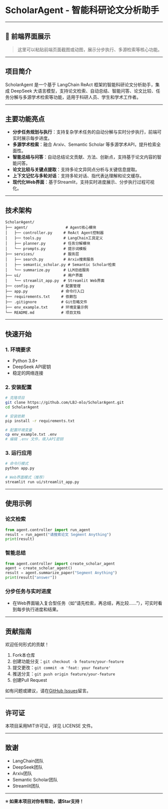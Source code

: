 # ScholarAgent - 智能科研论文分析助手

---

## 🚀 前端界面展示

> 这里可以粘贴前端页面截图或动图，展示分步执行、多源检索等核心功能。

---

## 项目简介

ScholarAgent 是一个基于 LangChain ReAct 框架的智能科研论文分析助手，集成 DeepSeek 大语言模型，支持论文检索、自动总结、智能问答、论文比较、任务分解与多源学术检索等功能，适用于科研人员、学生和学术工作者。

---

## 主要功能亮点

- **分步任务规划与执行**：支持复杂学术任务的自动分解与实时分步执行，前端可实时展示每步进度。
- **多源学术检索**：融合 Arxiv、Semantic Scholar 等多源学术API，提升检索全面性。
- **智能总结与问答**：自动总结论文贡献、方法、创新点，支持基于论文内容的智能问答。
- **论文比较与关键点提取**：支持多论文异同点分析与关键信息提取。
- **上下文记忆与多轮对话**：支持多轮对话、指代表达理解和论文缓存。
- **现代化Web界面**：基于Streamlit，支持实时进度展示、分步执行过程可视化。

---

## 技术架构

```
ScholarAgent/
├── agent/                 # Agent核心模块
│   ├── controller.py     # ReAct Agent控制器
│   ├── tools.py          # LangChain工具定义
│   ├── planner.py        # 任务分解模块
│   └── prompts.py        # 提示词模板
├── services/             # 服务层
│   ├── search.py         # Arxiv搜索服务
│   ├── semantic_scholar.py # Semantic Scholar检索
│   └── summarize.py      # LLM总结服务
├── ui/                   # 用户界面
│   └── streamlit_app.py  # Streamlit Web界面
├── config.py            # 配置管理
├── app.py               # 命令行入口
├── requirements.txt     # 依赖包
├── .gitignore           # Git忽略文件
├── env_example.txt      # 环境变量示例
└── README.md            # 项目文档
```

---

## 快速开始

### 1. 环境要求
- Python 3.8+
- DeepSeek API密钥
- 稳定的网络连接

### 2. 安装配置
```bash
# 克隆项目
git clone https://github.com/LBJ-mlo/ScholarAgent.git
cd ScholarAgent

# 安装依赖
pip install -r requirements.txt

# 配置环境变量
cp env_example.txt .env
# 编辑 .env 文件，填入API密钥
```

### 3. 运行应用
```bash
# 命令行模式
python app.py

# Web界面模式（推荐）
streamlit run ui/streamlit_app.py
```

---

## 使用示例

### 论文检索
```python
from agent.controller import run_agent
result = run_agent("请搜索论文 Segment Anything")
print(result)
```

### 智能总结
```python
from agent.controller import create_scholar_agent
agent = create_scholar_agent()
result = agent.summarize_paper("Segment Anything")
print(result["answer"])
```

### 分步任务与实时进度
- 在Web界面输入复合型任务（如“请先检索，再总结，再比较……”），可实时看到每步执行进度和结果。

---

## 贡献指南

欢迎任何形式的贡献！
1. Fork本仓库
2. 创建功能分支：`git checkout -b feature/your-feature`
3. 提交更改：`git commit -m 'feat: your feature'`
4. 推送分支：`git push origin feature/your-feature`
5. 创建Pull Request

如有问题或建议，请在[GitHub Issues](https://github.com/LBJ-mlo/ScholarAgent/issues)留言。

---

## 许可证

本项目采用MIT许可证，详见 LICENSE 文件。

---

## 致谢
- LangChain团队
- DeepSeek团队
- Arxiv团队
- Semantic Scholar团队
- Streamlit团队

---

**⭐ 如果本项目对你有帮助，请Star支持！** 
